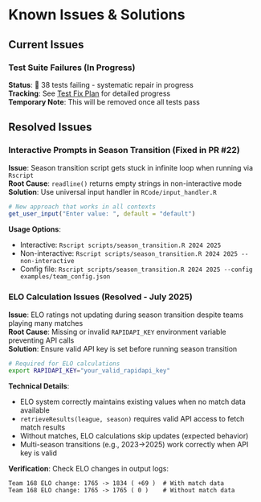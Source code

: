 # Known Issues & Solutions

## Current Issues

### Test Suite Failures (In Progress)
**Status**: 🚧 38 tests failing - systematic repair in progress  
**Tracking**: See [Test Fix Plan](TEST_FIX_PLAN.md) for detailed progress  
**Temporary Note**: This will be removed once all tests pass

## Resolved Issues

### Interactive Prompts in Season Transition (Fixed in PR #22)
**Issue**: Season transition script gets stuck in infinite loop when running via `Rscript`  
**Root Cause**: `readline()` returns empty strings in non-interactive mode  
**Solution**: Use universal input handler in `RCode/input_handler.R`

```r
# New approach that works in all contexts
get_user_input("Enter value: ", default = "default")
```

**Usage Options**:
- Interactive: `Rscript scripts/season_transition.R 2024 2025`
- Non-interactive: `Rscript scripts/season_transition.R 2024 2025 --non-interactive`
- Config file: `Rscript scripts/season_transition.R 2024 2025 --config examples/team_config.json`

### ELO Calculation Issues (Resolved - July 2025)
**Issue**: ELO ratings not updating during season transition despite teams playing many matches  
**Root Cause**: Missing or invalid `RAPIDAPI_KEY` environment variable preventing API calls  
**Solution**: Ensure valid API key is set before running season transition

```bash
# Required for ELO calculations
export RAPIDAPI_KEY="your_valid_rapidapi_key"
```

**Technical Details**:
- ELO system correctly maintains existing values when no match data available
- `retrieveResults(league, season)` requires valid API access to fetch match results
- Without matches, ELO calculations skip updates (expected behavior)
- Multi-season transitions (e.g., 2023→2025) work correctly when API key is valid

**Verification**: Check ELO changes in output logs:
```
Team 168 ELO change: 1765 -> 1834 ( +69 )  # With match data
Team 168 ELO change: 1765 -> 1765 ( 0 )    # Without match data
```